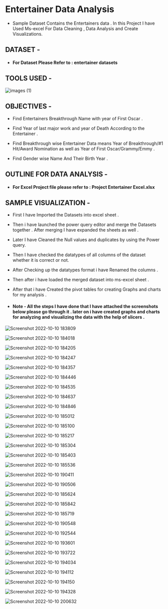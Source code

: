 # Entertainer Data Analysis
* Sample Dataset Contains the Entertainers data . In this Project I have Used Ms-excel For Data Cleaning , Data Analysis and Create Visualizations.


## DATASET -

* #### For Dataset Please Refer to : entertainer datasets 


## TOOLS USED - 

  ![images (1)](https://user-images.githubusercontent.com/111995863/195002302-9857cc73-8355-4047-9927-adf6e2b656f8.png)
 
            

## OBJECTIVES - 

* Find Entertainers Breakthrough Name with year of First Oscar .

* Find Year of last major work and year of Death According to the Entertainer .

* Find Breakthrough wise Entertainer Data means Year of Breakthrough/#1 Hit/Award Nomination as well as Year of First Oscar/Grammy/Emmy .

* Find Gender wise Name And Their Birth Year .





## OUTLINE FOR DATA ANALYSIS -

* #### For Excel Project file please refer to : Project Entertainer Excel.xlsx


## SAMPLE VISUALIZATION - 


* First I have Imported the Datasets into excel sheet .
* Then i have launched the power query editor and merge the Datasets together . After merging I have expanded the sheets as well . 
* Later I have Cleaned the Null values and duplicates by using the Power query.
* Then I have checked the datatypes of all columns of the dataset whether it is correct or not.
* After Checking up the datatypes format i have Renamed the columns .
* Then after i have loaded the merged dataset into ms-excel sheet .
* After that i have Created the pivot tables for creating Graphs and charts for my analysis .

* #### Note - All the steps I have done that I have attached the screenshots below please go through it . later on i have created graphs and charts for analyzing  and visualizing the data with the help of slicers .



![Screenshot 2022-10-10 183809](https://user-images.githubusercontent.com/111995863/195101207-d49f0189-07c2-4742-a814-4b038d24bafb.png)

![Screenshot 2022-10-10 184018](https://user-images.githubusercontent.com/111995863/195101225-a230963f-bb90-45c8-bc80-daa820716bfa.png)

![Screenshot 2022-10-10 184205](https://user-images.githubusercontent.com/111995863/195101321-289cfe80-6344-4fbf-8438-28fdab077726.png)

![Screenshot 2022-10-10 184247](https://user-images.githubusercontent.com/111995863/195101331-0ebb2465-f5fb-45ac-a6ab-48c7ad9c09e1.png)

![Screenshot 2022-10-10 184357](https://user-images.githubusercontent.com/111995863/195101344-ea1f10f7-f77f-4288-ae25-ec1c7d1d228a.png)

![Screenshot 2022-10-10 184446](https://user-images.githubusercontent.com/111995863/195101384-125e5b6a-7024-407e-ada1-de6fcb003f6b.png)

![Screenshot 2022-10-10 184535](https://user-images.githubusercontent.com/111995863/195101422-43c31bbd-7178-4b82-bc1a-db15774bc014.png)

![Screenshot 2022-10-10 184637](https://user-images.githubusercontent.com/111995863/195101423-d54cf140-1de8-4b94-af21-a570d7921469.png)

![Screenshot 2022-10-10 184846](https://user-images.githubusercontent.com/111995863/195104299-c804aebc-d60f-4beb-bfc4-973f37f69461.png)

![Screenshot 2022-10-10 185012](https://user-images.githubusercontent.com/111995863/195104451-97b55b50-9279-4471-b201-597f4305355e.png)

![Screenshot 2022-10-10 185100](https://user-images.githubusercontent.com/111995863/195104510-1fca591d-f4eb-450a-9705-43ecdd150833.png)

![Screenshot 2022-10-10 185217](https://user-images.githubusercontent.com/111995863/195104600-8dea3ed1-29c1-4a43-a8f6-29dd9e87a349.png)

![Screenshot 2022-10-10 185304](https://user-images.githubusercontent.com/111995863/195104781-2fdf5043-dc9f-4a69-a689-5d425f36ef05.png)

![Screenshot 2022-10-10 185403](https://user-images.githubusercontent.com/111995863/195104968-8548df94-c725-4ad1-850b-ceabe9be9d65.png)

![Screenshot 2022-10-10 185536](https://user-images.githubusercontent.com/111995863/195105068-208091a3-4a61-4a10-b288-83dbc81772ff.png)

![Screenshot 2022-10-10 190411](https://user-images.githubusercontent.com/111995863/195106840-f7581759-d339-44d0-bb53-3f5445b4b837.png)

![Screenshot 2022-10-10 190506](https://user-images.githubusercontent.com/111995863/195107014-296583a7-4405-416b-a870-0da6e96a215c.png)

![Screenshot 2022-10-10 185624](https://user-images.githubusercontent.com/111995863/195106370-f4957e6f-b739-455c-9782-274d026c7447.png)

![Screenshot 2022-10-10 185842](https://user-images.githubusercontent.com/111995863/195106668-94c88b0e-0490-4742-a455-8875d6479e3d.png)

![Screenshot 2022-10-10 185719](https://user-images.githubusercontent.com/111995863/195106535-a6a3c5b9-de5f-4baf-8b52-b0ff86fffa36.png)

![Screenshot 2022-10-10 190548](https://user-images.githubusercontent.com/111995863/195108941-b8276b06-45f3-4174-90ee-c63fdfa9fbdd.png)

![Screenshot 2022-10-10 192544](https://user-images.githubusercontent.com/111995863/195109073-9e9bebdc-2432-4475-a9c0-7c0832683ce8.png)

![Screenshot 2022-10-10 193601](https://user-images.githubusercontent.com/111995863/195109196-55a9eaac-ce29-459b-a1a4-1f5d2cb28f78.png)

![Screenshot 2022-10-10 193722](https://user-images.githubusercontent.com/111995863/195109375-848ab224-e069-4b9d-8574-1d433032954e.png)

![Screenshot 2022-10-10 194034](https://user-images.githubusercontent.com/111995863/195109593-c614c8ce-a8a9-41bf-8788-ca6f9d25ea0c.png)

![Screenshot 2022-10-10 194112](https://user-images.githubusercontent.com/111995863/195109765-5d599f7c-9875-4d47-b5d2-2b96897a2306.png)

![Screenshot 2022-10-10 194150](https://user-images.githubusercontent.com/111995863/195109970-5a704e56-8553-4b24-a7fb-eae4674e6a6b.png)

![Screenshot 2022-10-10 194328](https://user-images.githubusercontent.com/111995863/195110795-5e36861c-3f2f-4dd8-a0d3-82fa0a042406.png)

![Screenshot 2022-10-10 200632](https://user-images.githubusercontent.com/111995863/195110915-2bc75aa3-b522-4cad-bfcc-320c1cfc43c2.png)


